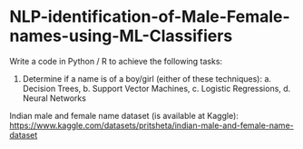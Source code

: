 # NLP-identification-of-Male-Female-names-using-ML-Classifiers

Write a code in Python / R to achieve the following tasks:

1. Determine if a name is of a boy/girl (either of these techniques):
a. Decision Trees,
b. Support Vector Machines,
c. Logistic Regressions,
d. Neural Networks

Indian male and female name dataset (is available at Kaggle): https://www.kaggle.com/datasets/pritsheta/indian-male-and-female-name-dataset
